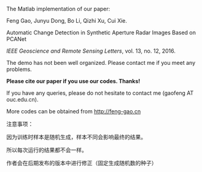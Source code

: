 

The Matlab implementation of our paper:

Feng Gao,  Junyu Dong, Bo Li, Qizhi Xu, Cui Xie. 

Automatic Change Detection in Synthetic Aperture Radar Images Based on PCANet 

*IEEE Geoscience and Remote Sensing Letters*, vol. 13, no. 12, 2016.

The demo has not been well organized. Please contact me if you meet any problems.

**Please cite our paper if you use our codes. Thanks!**

If you have any queries, please do not hesitate to contact me (gaofeng AT ouc.edu.cn).

More codes can be obtained from http://feng-gao.cn


注意事项：

   因为训练时样本是随机生成，样本不同会影响最终的结果。
   
   所以每次运行的结果都不会一样。
  
   作者会在后期发布的版本中进行修正（固定生成随机数的种子）
